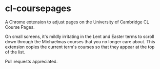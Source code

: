 cl-coursepages
==============

A Chrome extension to adjust pages on the University of Cambridge
CL Course Pages.

On small screens, it's mildly irritating in the Lent and Easter
terms to scroll down through the Michaelmas courses that you
no longer care about. This extension copies the current term's
courses so that they appear at the top of the list.

Pull requests appreciated.
